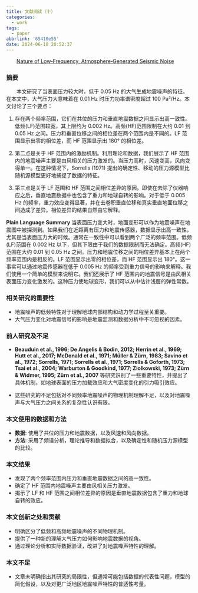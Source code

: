 ```yaml
---
title: 文献阅读（十）
categories:
  - work
tags:
  - paper
abbrlink: '65410e55'
date: 2024-06-18 20:52:37
---
```


&emsp;&emsp;[Nature of Low‐Frequency, Atmosphere‐Generated Seismic Noise](https://agupubs.onlinelibrary.wiley.com/doi/full/10.1029/2020JB019423?af=R)
<!--less-->

### 摘要
&emsp;&emsp;本文研究了当表面压力较大时，低于 0.05 Hz 的大气生成地震噪声的特征。在本文中，大气压力大意味着在 0.01 Hz 时压力功率谱密度超过 100 Pa²/Hz。本文讨论了三个要点：

1. 存在两个频率范围，它们在共位的压力和垂直地震数据之间显示出高一致性。低频(LF)范围较宽，其上限约为 0.002 Hz。高频(HF)范围限制在大约 0.01 到 0.05 Hz 之间。压力和垂直位移之间的相位差在两个范围内是不同的。LF 范围显示出零的相位差，而 HF 范围显示出 180° 的相位差。

2. 第二点是关于 HF 范围内的激励机制。利用理论和数据，我们展示了 HF 范围内的地震噪声主要是由风相关的压力激发的。当压力高时，风速变高，风向变得单一。在这种情况下，Sorrells (1971) 提出的确定性、移动的压力源模型比随机源模型更好地捕捉了数据的特征。

3. 第三点是关于 LF 范围和 HF 范围之间相位差异的原因。即使在去除了仪器响应之后，垂直地震数据中也包含了重力和地球自转的影响。对于低于 0.005 Hz 的频率，重力效应变得显著，并在去卷积垂直位移和真实垂直地面位移之间造成了差异。相位差异的结果自然由它解释。

**Plain Language Summary** 当表面压力变大时，地面变形可以作为地震噪声在地震图中被探测到。如果我们在近距离有压力和地震传感器，数据显示出高一致性，尤其是当表面压力大的时候。通常在一致性中可以看到两个广泛的频率范围。低频(LF)范围在 0.002 Hz 以下，但其下限由于我们的数据限制而无法确定。高频(HF)范围在大约 0.01 到 0.05 Hz 之间。压力和地震位移之间的相位差异基本上在两个频率范围内是相反的。LF 范围显示出零的相位差，而 HF 范围显示出 180°。这一事实可以通过地震传感器在低于 0.005 Hz 的频率受到重力信号的影响来解释。我们使用一个简单的模型来说明它。我们还展示了 HF 范围内的地震信号是由风相关表面压力变化激发的。这种压力使地球变形，我们可以从中估计浅层的弹性常数。

### 相关研究的重要性

- 地震噪声的低频特性对于理解地球内部结构和动力学过程至关重要。
- 大气压力变化对地震信号的影响是地震监测和数据分析中不可忽视的因素。

### 前人研究及不足

- **Beauduin et al., 1996; De Angelis & Bodin, 2012; Herrin et al., 1969; Hutt et al., 2017; McDonald et al., 1971; Müller & Zürn, 1983; Savino et al., 1972; Sorrells, 1971; Sorrells et al., 1971; Sorrells & Goforth, 1973; Tsai et al., 2004; Warburton & Goodkind, 1977; Ziolkowski, 1973; Zürn & Widmer, 1995; Zürn et al., 2007** 等研究识别了一些重要特性，并提出了具体机制，如地球表面的压力加载效应和大气密度变化的引力吸引效应。
  
- 这些研究的不足包括对不同频率地震噪声的物理机制理解不足，以及对地震噪声与大气压力之间关系的复杂性认识有限。

### 本文使用的数据和方法

- **数据**: 使用了共位的压力和地震数据，以及风速和风向数据。
- **方法**: 采用了频谱分析，理论推导和数据拟合，以及确定性和随机压力源模型的比较。

### 本文结果

- 发现了两个频率范围内压力和垂直地震数据之间的高一致性。
- 确定了 HF 范围内地震噪声主要由风相关压力激发。
- 揭示了 LF 和 HF 范围之间相位差异的原因是垂直地震数据包含了重力和地球自转的效应。

### 本文创新之处和贡献

- 明确区分了低频和高频地震噪声的不同物理机制。
- 提供了一种新的理解大气压力如何影响地震数据的视角。
- 通过理论分析和实际数据验证，改进了对地震噪声特性的理解。

### 本文不足

- 文章未明确指出其研究的局限性，但通常可能包括数据的代表性问题，模型的简化假设，以及对更广泛地区地震噪声特性的普适性考量。
